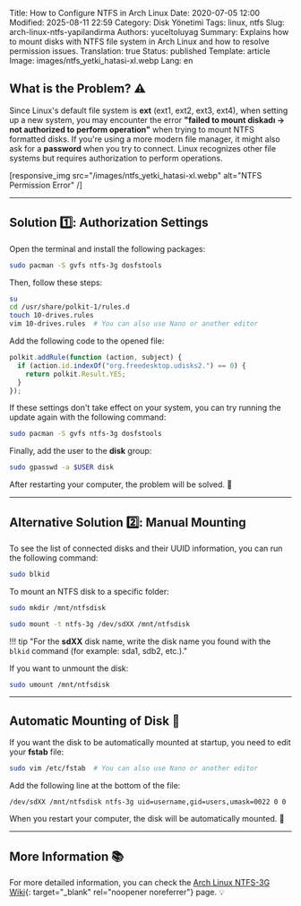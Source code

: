 Title: How to Configure NTFS in Arch Linux
Date: 2020-07-05 12:00
Modified: 2025-08-11 22:59
Category: Disk Yönetimi
Tags: linux, ntfs
Slug: arch-linux-ntfs-yapilandirma
Authors: yuceltoluyag
Summary: Explains how to mount disks with NTFS file system in Arch Linux and how to resolve permission issues.
Translation: true
Status: published
Template: article
Image: images/ntfs_yetki_hatasi-xl.webp
Lang: en

## What is the Problem? ⚠️

Since Linux's default file system is **ext** (ext1, ext2, ext3, ext4), when setting up a new system, you may encounter the error **"failed to mount diskadı -> not authorized to perform operation"** when trying to mount NTFS formatted disks. If you're using a more modern file manager, it might also ask for a **password** when you try to connect. Linux recognizes other file systems but requires authorization to perform operations.

[responsive_img src="/images/ntfs_yetki_hatasi-xl.webp" alt="NTFS Permission Error" /]

---

## Solution 1️⃣: Authorization Settings

Open the terminal and install the following packages:

```bash
sudo pacman -S gvfs ntfs-3g dosfstools
```

Then, follow these steps:

```bash
su
cd /usr/share/polkit-1/rules.d
touch 10-drives.rules
vim 10-drives.rules  # You can also use Nano or another editor
```

Add the following code to the opened file:

```javascript
polkit.addRule(function (action, subject) {
  if (action.id.indexOf("org.freedesktop.udisks2.") == 0) {
    return polkit.Result.YES;
  }
});
```

If these settings don't take effect on your system, you can try running the update again with the following command:

```bash
sudo pacman -S gvfs ntfs-3g dosfstools
```

Finally, add the user to the **disk** group:

```bash
sudo gpasswd -a $USER disk
```

After restarting your computer, the problem will be solved. 🚀

---

## Alternative Solution 2️⃣: Manual Mounting

To see the list of connected disks and their UUID information, you can run the following command:

```bash
sudo blkid
```

To mount an NTFS disk to a specific folder:

```bash
sudo mkdir /mnt/ntfsdisk
```

```bash
sudo mount -t ntfs-3g /dev/sdXX /mnt/ntfsdisk
```

!!! tip "For the <b>sdXX</b> disk name, write the disk name you found with the `blkid` command (for example: sda1, sdb2, etc.)."

If you want to unmount the disk:

```bash
sudo umount /mnt/ntfsdisk
```

---

## Automatic Mounting of Disk 🔄

If you want the disk to be automatically mounted at startup, you need to edit your **fstab** file:

```bash
sudo vim /etc/fstab  # You can also use Nano or another editor
```

Add the following line at the bottom of the file:

```
/dev/sdXX /mnt/ntfsdisk ntfs-3g uid=username,gid=users,umask=0022 0 0
```

When you restart your computer, the disk will be automatically mounted. 🚀

---

## More Information 📚

For more detailed information, you can check the [Arch Linux NTFS-3G Wiki](https://wiki.archlinux.org/index.php/NTFS-3G){: target="\_blank" rel="noopener noreferrer"} page. 💡
